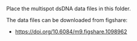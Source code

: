 Place the multispot dsDNA data files in this folder.

The data files can be downloaded from figshare:

- https://doi.org/10.6084/m9.figshare.1098962
